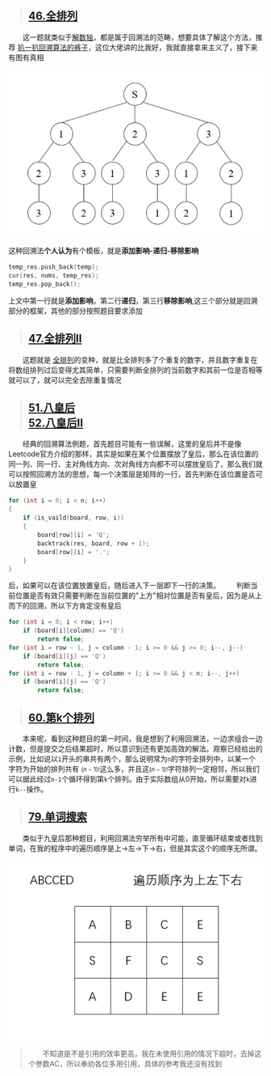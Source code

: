 > ## [46.全排列](https://leetcode-cn.com/problems/permutations/)
&emsp;&emsp;这一题就类似于[解数独](https://leetcode-cn.com/problems/sudoku-solver/)，都是属于回溯法的范畴，想要具体了解这个方法，推荐 [扒一扒回溯算法的裤子](https://leetcode-cn.com/problems/permutations/solution/hui-su-suan-fa-xiang-jie-by-labuladong-2/)，这位大佬讲的比我好，我就直接拿来主义了，接下来有图有真相
<div align=center>
<img src="../Image/46.gif">
</div>

这种回溯法**个人认为**有个模板，就是**添加影响-递归-移除影响**
```C++
temp_res.push_back(temp);
cur(res, nums, temp_res);
temp_res.pop_back();
```
上文中第一行就是**添加影响**，第二行**递归**，第三行**移除影响**,这三个部分就是回溯部分的框架，其他的部分按照题目要求添加

> ## [47.全排列II](https://leetcode-cn.com/problems/permutations-ii/)
&emsp;&emsp;这题就是 [全排列](https://leetcode-cn.com/problems/permutations/)的变种，就是比全排列多了个重复的数字，并且数字重复在将数组排列过后变得尤其简单，只需要判断全排列的当前数字和其前一位是否相等就可以了，就可以完全去除重复情况

> ## [51.八皇后](https://leetcode-cn.com/problems/n-queens/)<br>[52.八皇后II](https://leetcode-cn.com/problems/n-queens-ii/)
&emsp;&emsp;经典的回溯算法例题，首先题目可能有一些误解，这里的皇后并不是像Leetcode官方介绍的那样，其实是如果在某个位置摆放了皇后，那么在该位置的同一列、同一行、主对角线方向、次对角线方向都不可以摆放皇后了，那么我们就可以按照回溯方法的思想，每一个决策层是矩阵的一行，首先判断在该位置是否可以放置皇
```C++
for (int i = 0; i < n; i++)
{
    if (is_vaild(board, row, i))
    {
        board[row][i] = 'Q';
        backtrack(res, board, row + 1);
        board[row][i] = '.';
    }
}
```
后，如果可以在该位置放置皇后，随后进入下一层即下一行的决策。
&emsp;&emsp;判断当前位置是否有效只需要判断在当前位置的"上方"相对位置是否有皇后，因为是从上而下的回溯，所以下方肯定没有皇后
```C++
for (int i = 0; i < row; i++)
    if (board[i][column] == 'Q')
        return false;
for (int i = row - 1, j = column - 1; i >= 0 && j >= 0; i--, j--)
    if (board[i][j] == 'Q')
        return false;
for (int i = row - 1, j = column + 1; i >= 0 && j < n; i--, j++)
    if (board[i][j] == 'Q')
        return false;
```

> ## [60.第k个排列](https://leetcode-cn.com/problems/permutation-sequence/)
&emsp;&emsp;本来呢，看到这种题目的第一时间，我是想到了利用回溯法，一边求组合一边计数，但是提交之后结果超时，所以意识到还有更加高效的解法。观察已经给出的示例，比如说以`1`开头的串共有两个，那么说明常为`n`的字符全排列中，以某一个字符为开始的排列共有 <small>$(n-1)!$</small>这么多，并且这<small>$(n-1)!$</small>字符排列一定相邻，所以我们可以据此经过`n-1`个循环得到第`k`个排列。由于实际数组从0开始，所以需要对`k`进行`k--`操作。

> ## [79.单词搜索](https://leetcode-cn.com/problems/word-search/)
&emsp;&emsp;类似于九皇后那种题目，利用回溯法穷举所有中可能，直至循环结束或者找到单词，在我的程序中的遍历顺序是上->左->下->右，但是其实这个的顺序无所谓。
<div align=center>
<img src="../Image/79.gif">
</div>


> &emsp;&emsp;不知道是不是引用的效率更高，我在未使用引用的情况下超时，去掉这个参数AC，所以奉劝各位多用引用，具体的参考我还没有找到